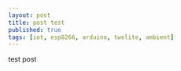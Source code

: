 ```yaml
---
layout: post
title: post test
published: true
tags: [iot, esp8266, arduino, twelite, ambient]
---
```


test post